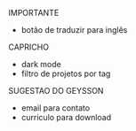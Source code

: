 IMPORTANTE
- botão de traduzir para inglês

CAPRICHO
- dark mode
- filtro de projetos por tag

SUGESTAO DO GEYSSON
- email para contato
- curriculo para download